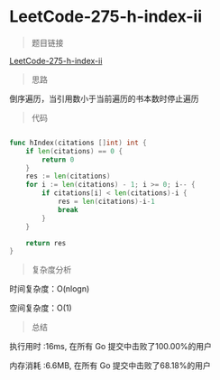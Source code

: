 #  LeetCode-275-h-index-ii

>题目链接

[LeetCode-275-h-index-ii](https://leetcode-cn.com/problems/h-index-ii/)

>思路

倒序遍历，当引用数小于当前遍历的书本数时停止遍历

>代码

```go

func hIndex(citations []int) int {
    if len(citations) == 0 {
        return 0
    }
    res := len(citations)
    for i := len(citations) - 1; i >= 0; i-- {
        if citations[i] < len(citations)-i {
            res = len(citations)-i-1
            break
        }
    }

    return res
}

```

>复杂度分析

时间复杂度：O(nlogn)

空间复杂度：O(1)

>总结

执行用时 :16ms, 在所有 Go 提交中击败了100.00%的用户
 
内存消耗 :6.6MB, 在所有 Go 提交中击败了68.18%的用户
